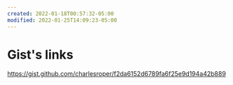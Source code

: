 ```yaml
---
created: 2022-01-18T00:57:32-05:00
modified: 2022-01-25T14:09:23-05:00
---
```


# Gist's links

https://gist.github.com/charlesroper/f2da6152d6789fa6f25e9d194a42b889
